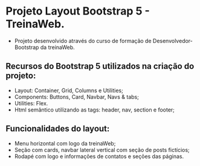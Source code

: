 # Projeto Layout Bootstrap 5 - TreinaWeb.

- Projeto desenvolvido através do curso de formação de Desenvolvedor-Bootstrap da treinaWeb. 

## Recursos do Bootstrap 5 utilizados na criação do projeto: 
 - Layout: Container, Grid, Columns e Utilities;
 - Components: Buttons, Card, Navbar, Navs & tabs;
 - Utilities: Flex.
 - Html semântico utilizando as tags: header, nav, section e footer; 

## Funcionalidades do layout:
- Menu horizontal com logo da treinaWeb;
- Seção com cards, navbar lateral vertical com seção de posts fictícios;
- Rodapé com logo e informações de contatos e seções das páginas.
